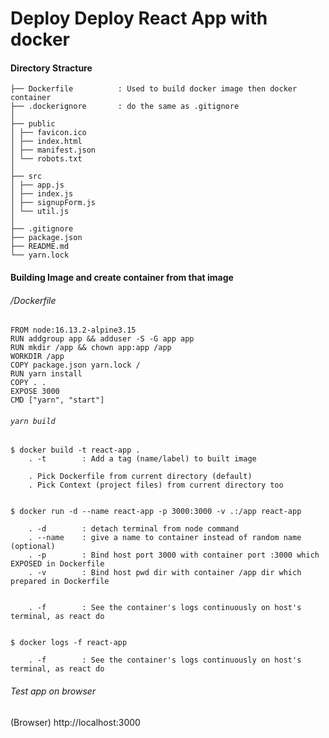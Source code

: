 # Deploy Deploy React App with docker

#### Directory Stracture

```
├── Dockerfile 			: Used to build docker image then docker container
├── .dockerignore 		: do the same as .gitignore
│
├── public
│ ├── favicon.ico
│ ├── index.html
│ ├── manifest.json
│ └── robots.txt
│
├── src
│ ├── app.js
│ ├── index.js
│ ├── signupForm.js
│ └── util.js
│
├── .gitignore
├── package.json
├── README.md
└── yarn.lock
```


#### Building Image and create container from that image

###### /Dockerfile
	FROM node:16.13.2-alpine3.15
	RUN addgroup app && adduser -S -G app app
	RUN mkdir /app && chown app:app /app
	WORKDIR /app
	COPY package.json yarn.lock /
	RUN yarn install
	COPY . .
	EXPOSE 3000
	CMD ["yarn", "start"]



###### `yarn build`

	$ docker build -t react-app .
		. -t 		: Add a tag (name/label) to built image

		. Pick Dockerfile from current directory (default)
		. Pick Context (project files) from current directory too


	$ docker run -d --name react-app -p 3000:3000 -v .:/app react-app

		. -d 		: detach terminal from node command
		. --name 	: give a name to container instead of random name (optional)
		. -p 		: Bind host port 3000 with container port :3000 which EXPOSED in Dockerfile
		. -v 		: Bind host pwd dir with container /app dir which prepared in Dockerfile


		. -f 		: See the container's logs continuously on host's terminal, as react do


	$ docker logs -f react-app

		. -f 		: See the container's logs continuously on host's terminal, as react do



###### Test app on browser

(Browser) http://localhost:3000




